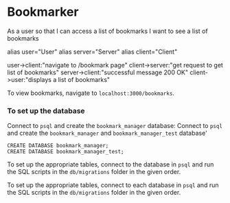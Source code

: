 # Bookmarker

As a user so that I can access a list of bookmarks
I want to see a list of bookmarks 

alias user="User"
alias server="Server"
alias client="Client"

user->client:"navigate to /bookmark page"
client->server:"get request to get list of bookmarks"
server->client:"successful message 200 OK"
client->user:"displays a list of bookmarks"

To view bookmarks, navigate to `localhost:3000/bookmarks`.

### To set up the database

Connect to `psql` and create the `bookmark_manager` database:
Connect to `psql` and create the `bookmark_manager` and `bookmark_manager_test` database'

```
CREATE DATABASE bookmark_manager;
CREATE DATABASE bookmark_manager_test;
```

To set up the appropriate tables, connect to the database in `psql` and run the SQL scripts in the `db/migrations` folder in the given order.

To set up the appropriate tables, connect to each database in `psql` and run the SQL scripts in the `db/migrations` folder in the given order.

